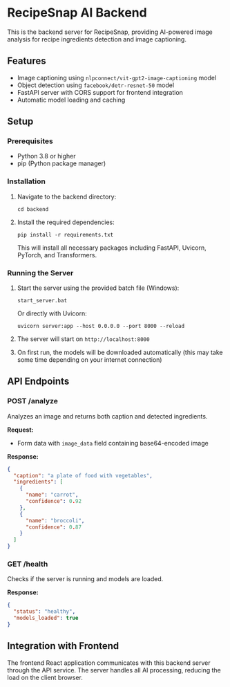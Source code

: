 # RecipeSnap AI Backend

This is the backend server for RecipeSnap, providing AI-powered image analysis for recipe ingredients detection and image captioning.

## Features

- Image captioning using `nlpconnect/vit-gpt2-image-captioning` model
- Object detection using `facebook/detr-resnet-50` model
- FastAPI server with CORS support for frontend integration
- Automatic model loading and caching

## Setup

### Prerequisites

- Python 3.8 or higher
- pip (Python package manager)

### Installation

1. Navigate to the backend directory:
   ```
   cd backend
   ```

2. Install the required dependencies:
   ```
   pip install -r requirements.txt
   ```

   This will install all necessary packages including FastAPI, Uvicorn, PyTorch, and Transformers.

### Running the Server

1. Start the server using the provided batch file (Windows):
   ```
   start_server.bat
   ```

   Or directly with Uvicorn:
   ```
   uvicorn server:app --host 0.0.0.0 --port 8000 --reload
   ```

2. The server will start on `http://localhost:8000`

3. On first run, the models will be downloaded automatically (this may take some time depending on your internet connection)

## API Endpoints

### POST /analyze

Analyzes an image and returns both caption and detected ingredients.

**Request:**
- Form data with `image_data` field containing base64-encoded image

**Response:**
```json
{
  "caption": "a plate of food with vegetables",
  "ingredients": [
    {
      "name": "carrot",
      "confidence": 0.92
    },
    {
      "name": "broccoli",
      "confidence": 0.87
    }
  ]
}
```

### GET /health

Checks if the server is running and models are loaded.

**Response:**
```json
{
  "status": "healthy",
  "models_loaded": true
}
```

## Integration with Frontend

The frontend React application communicates with this backend server through the API service. The server handles all AI processing, reducing the load on the client browser.